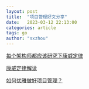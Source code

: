 ```yaml
---
layout: post
title:  "项目管理好文分享"
date:   2023-03-12 22:13:00
categories: article
tags: go
author: "sxzhou"
---  
```


[每个架构师都应该研究下康威定律](https://www.infoq.cn/article/every-architect-should-study-conway-law)   

[康威定律解读](https://zhuanlan.zhihu.com/p/359452953)   

[如何优雅做好项目管理？](https://mp.weixin.qq.com/s/hMGPKWYYk9Xz05h8AZVoZA)